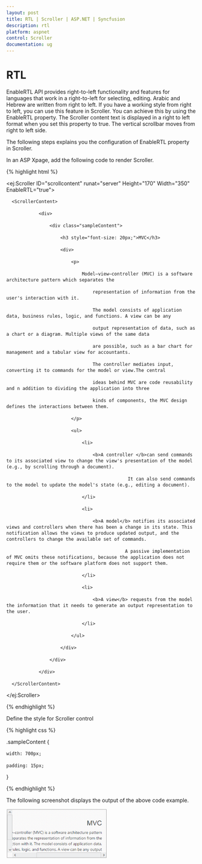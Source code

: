 ```yaml
---
layout: post
title: RTL | Scroller | ASP.NET | Syncfusion
description: rtl
platform: aspnet
control: Scroller
documentation: ug
---
```


# RTL

EnableRTL API provides right-to-left functionality and features for languages that work in a right-to-left for selecting, editing. Arabic and Hebrew are written from right to left. If you have a working style from right to left, you can use this feature in Scroller. You can achieve this by using the EnableRTL property. The Scroller content text is displayed in a right to left format when you set this property to true. The vertical scrollbar moves from right to left side.

The following steps explains you the configuration of EnableRTL property in Scroller.

In an ASP Xpage, add the following code to render Scroller.

{% highlight html %}

<ej:Scroller ID="scrollcontent" runat="server" Height="170" Width="350" EnableRTL="true">

      <ScrollerContent>

                <div>

                    <div class="sampleContent">

                        <h3 style="font-size: 20px;">MVC</h3>

                        <div>

                            <p>

                                Model–view–controller (MVC) is a software architecture pattern which separates the

                                    representation of information from the user's interaction with it.

                                    The model consists of application data, business rules, logic, and functions. A view can be any

                                    output representation of data, such as a chart or a diagram. Multiple views of the same data 

                                    are possible, such as a bar chart for management and a tabular view for accountants. 

                                    The controller mediates input, converting it to commands for the model or view.The central 

                                    ideas behind MVC are code reusability and n addition to dividing the application into three 

                                    kinds of components, the MVC design defines the interactions between them.

                            </p>

                            <ul>

                                <li>

                                    <b>A controller </b>can send commands to its associated view to change the view's presentation of the model (e.g., by scrolling through a document). 

                                                 It can also send commands to the model to update the model's state (e.g., editing a document).

                                </li>

                                <li>

                                    <b>A model</b> notifies its associated views and controllers when there has been a change in its state. This notification allows the views to produce updated output, and the controllers to change the available set of commands. 

                                                A passive implementation of MVC omits these notifications, because the application does not require them or the software platform does not support them.

                                </li>

                                <li>

                                    <b>A view</b> requests from the model the information that it needs to generate an output representation to the user.

                                </li>

                            </ul>

                        </div>

                    </div>

                </div>

      </ScrollerContent>

</ej:Scroller>

{% endhighlight %}

Define the style for Scroller control

{% highlight css %}

.sampleContent {

	width: 700px;

	padding: 15px;

}
		
{% endhighlight %}

The following screenshot displays the output of the above code example.

![](RTL_images/RTL_img1.png)